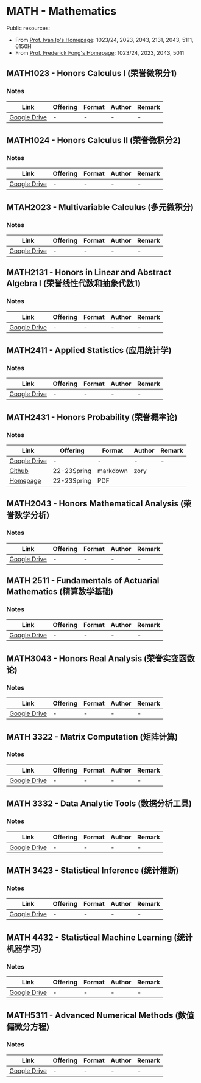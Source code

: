 # MATH -  Mathematics

Public resources:

- From [Prof. Ivan Ip's
  Homepage](https://www.math.hkust.edu.hk/~ivanip/teaching.html): 1023/24, 2023,
  2043, 2131, 2043, 5111, 6150H
- From [Prof. Frederick Fong's Homepage](https://frederickfong.me/teaching/):
  1023/24, 2023, 2043, 5011

## MATH1023 - Honors Calculus I (荣誉微积分1)

### Notes

| Link | Offering | Format | Author | Remark |
| ---- | -------- | ------ | ------ | ------ |
| [Google Drive](https://drive.google.com/drive/folders/1wbyIohJQsvXQhE7F_V8OIa4L3kEJ7Y8B?usp=sharing) | - | - | - | - |

## MATH1024 - Honors Calculus II (荣誉微积分2)

### Notes

| Link | Offering | Format | Author | Remark |
| ---- | -------- | ------ | ------ | ------ |
| [Google Drive](https://drive.google.com/drive/folders/14xj8iauruyovRUinquRdr9BDhdaVY_Hd?usp=sharing) | - | - | - | - |

## MTAH2023 - Multivariable Calculus (多元微积分)

### Notes

| Link | Offering | Format | Author | Remark |
| ---- | -------- | ------ | ------ | ------ |
| [Google Drive](https://drive.google.com/drive/folders/13CDyQuFYoyQ_sZjL-ma5nc8v2cU9Xn5R?usp=sharing) | - | - | - | - |

## MATH2131 - Honors in Linear and Abstract Algebra I (荣誉线性代数和抽象代数1)

### Notes

| Link | Offering | Format | Author | Remark |
| ---- | -------- | ------ | ------ | ------ |
| [Google Drive](https://drive.google.com/drive/folders/1Rb8Ki0eSTOi0snjVqUJdshtYG8liCJxN?usp=sharing) | - | - | - | - |

## MATH2411 - Applied Statistics (应用统计学)

### Notes

| Link | Offering | Format | Author | Remark |
| ---- | -------- | ------ | ------ | ------ |
| [Google Drive](https://drive.google.com/drive/folders/15YKd6Txxsx0D8AQgBiVKLU-eqmvzxI_9?usp=sharing) | - | - | - | - |

## MATH2431 - Honors Probability (荣誉概率论)

### Notes

| Link | Offering | Format | Author | Remark |
| ---- | -------- | ------ | ------ | ------ |
| [Google Drive](https://drive.google.com/drive/folders/1JBEoTsST-ELFafTF_4MhktP1au1_83K7?usp=sharing) | - | - | - | - |
| [Github](https://github.com/zory233/Blog/blob/main/Mathematics/Probability.md) | 22-23Spring | markdown | zory     |          |
| [Homepage](https://ywangmy.student.ust.hk/notes/math2431.pdf) | 22-23Spring | PDF | | |

## MATH2043 - Honors Mathematical Analysis (荣誉数学分析)

### Notes

| Link | Offering | Format | Author | Remark |
| ---- | -------- | ------ | ------ | ------ |
| [Google Drive](https://drive.google.com/drive/folders/1iwX0rGvRZHdfm6atx9H7OUtgGBj5AVEs?usp=sharing) | - | - | - | - |

## MATH 2511 - Fundamentals of Actuarial Mathematics (精算数学基础)

### Notes

| Link | Offering | Format | Author | Remark |
| ---- | -------- | ------ | ------ | ------ |
| [Google Drive](https://drive.google.com/drive/folders/1CqS5gWX_F0xELDuZkJypanIfdJucLJ_m?usp=sharing) | - | - | - | - |

## MATH3043 - Honors Real Analysis (荣誉实变函数论)

### Notes

| Link | Offering | Format | Author | Remark |
| ---- | -------- | ------ | ------ | ------ |
| [Google Drive](https://drive.google.com/drive/folders/1Q80Xkx6eaPNMt5yi6uEGrcrspVZqJ1kK?usp=sharing) | - | - | - | - |

## MATH 3322 - Matrix Computation (矩阵计算)

### Notes

| Link | Offering | Format | Author | Remark |
| ---- | -------- | ------ | ------ | ------ |
| [Google Drive](https://drive.google.com/drive/folders/1PbCM6P8sHDheZ7OnVCRjpGOKNI8uEw9v?usp=sharing) | - | - | - | - |

## MATH 3332 - Data Analytic Tools (数据分析工具)

### Notes

| Link | Offering | Format | Author | Remark |
| ---- | -------- | ------ | ------ | ------ |
| [Google Drive](https://drive.google.com/drive/folders/1l3fMu6vIu3D0XTmaNGcCJQI2zTSe39VV?usp=sharing) | - | - | - | - |

## MATH 3423 - Statistical Inference (统计推断)

### Notes

| Link | Offering | Format | Author | Remark |
| ---- | -------- | ------ | ------ | ------ |
| [Google Drive](https://drive.google.com/drive/folders/1y4xqiwZ7dGRKt0gCYKnAsBr7G-T5UhV8?usp=sharing) | - | - | - | - |

## MATH 4432 - Statistical Machine Learning (统计机器学习)

### Notes

| Link | Offering | Format | Author | Remark |
| ---- | -------- | ------ | ------ | ------ |
| [Google Drive](https://drive.google.com/drive/folders/1Yq7YD3XacDj4R5mji__eV54vc3lMVV4e?usp=sharing) | - | - | - | - |

## MATH5311 - Advanced Numerical Methods (数值偏微分方程)

### Notes

| Link | Offering | Format | Author | Remark |
| ---- | -------- | ------ | ------ | ------ |
| [Google Drive](https://drive.google.com/drive/folders/1kLneeprNNuUvlsu9WUjHF6k6mda2xHxE?usp=sharing) | - | - | - | - |
